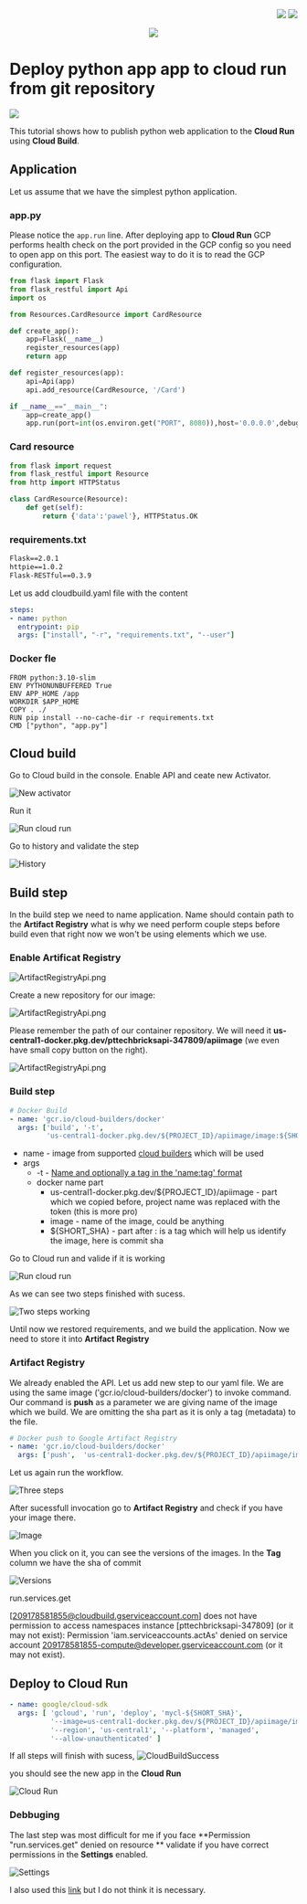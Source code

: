 <!--Category:Article,Azure--> 
 <p align="right">
    <a href="http://productivitytools.tech/"><img src="Images/Header/ProductivityTools_green_40px_2.png" /><a> 
    <a href="https://github.com/pwujczyk/ProductivityTools.Articles"><img src="Images/Header/Github_border_40px.png" /></a>
</p>
<p align="center">
    <a href="http://productivitytools.tech/">
        <img src='Images/Header/LogoTitle_green_500px.png' />
    </a>
</p>

# Deploy python app app to cloud run from git repository

<!--og-image-->
![](Images/ogimage.jpg)

This tutorial shows how to publish python web application to the **Cloud Run** using **Cloud Build**.

<!--more-->

## Application

Let us assume that we have the simplest python application.

### app.py
Please notice the ``app.run`` line. After deploying app to **Cloud Run** GCP performs health check on the port provided in the GCP config so you need to open app on this port. The easiest way to do it is to read the GCP configuration.

```python
from flask import Flask
from flask_restful import Api
import os

from Resources.CardResource import CardResource

def create_app():
    app=Flask(__name__)
    register_resources(app)
    return app

def register_resources(app):
    api=Api(app)
    api.add_resource(CardResource, '/Card')

if __name__=="__main__":
    app=create_app()
    app.run(port=int(os.environ.get("PORT", 8080)),host='0.0.0.0',debug=True)
```
### Card resource
```python
from flask import request
from flask_restful import Resource
from http import HTTPStatus

class CardResource(Resource):
    def get(self):
        return {'data':'pawel'}, HTTPStatus.OK
```

### requirements.txt
```txt
Flask==2.0.1
httpie==1.0.2
Flask-RESTful==0.3.9
```

Let us add cloudbuild.yaml file with the content

```yml
steps:
- name: python
  entrypoint: pip
  args: ["install", "-r", "requirements.txt", "--user"]
```

### Docker fle
```
FROM python:3.10-slim
ENV PYTHONUNBUFFERED True
ENV APP_HOME /app
WORKDIR $APP_HOME
COPY . ./
RUN pip install --no-cache-dir -r requirements.txt
CMD ["python", "app.py"]
```

## Cloud build
Go to Cloud build in the console. Enable API and ceate new Activator.

![New activator](Images/NewActivator.png)

Run it

![Run cloud run](Images/RunCloudBuild.png)


Go to history and validate the step

![History](Images/History.png)

## Build step

In the build step we need to name application. Name should contain path to the **Artifact Registry** what is why we need perform couple steps before build even that right now we won't be using elements which we use.

### Enable Artificat Registry

![ArtifactRegistryApi.png](Images/ArtifactRegistryApi.png)

Create a new repository for our image:


![ArtifactRegistryApi.png](Images/CreateRepository.png)

Please remember the path of our container repository. We will need it **us-central1-docker.pkg.dev/pttechbricksapi-347809/apiimage** (we even have small copy button on the right).

![ArtifactRegistryApi.png](Images/ApiImageRepository.png)

### Build step

```yml
# Docker Build
- name: 'gcr.io/cloud-builders/docker'
  args: ['build', '-t',
         'us-central1-docker.pkg.dev/${PROJECT_ID}/apiimage/image:${SHORT_SHA}', '.']
```
- name - image from supported [cloud builders](https://github.com/GoogleCloudPlatform/cloud-builders) which will be used
- args
  - -t - [Name and optionally a tag in the 'name:tag' format](https://docs.docker.com/engine/reference/commandline/build/)
  - docker name part 
    - us-central1-docker.pkg.dev/${PROJECT_ID}/apiimage - part which we copied before, project name was replaced with the token (this is more pro)
    - image - name of the image, could be anything
    - ${SHORT_SHA} - part after : is a tag which will help us identify the image, here is commit sha

Go to Cloud run and valide if it is working

![Run cloud run](Images/RunCloudBuild.png)

As we can see two steps finished with sucess.

![Two steps working](Images/TwoSteps.png)

Until now we restored requirements, and we build the application. Now we need to store it into **Artifact Registry**

### Artifact Registry

We already enabled the API. Let us add new step to our yaml file. We are using the same image ('gcr.io/cloud-builders/docker') to invoke command. Our command is **push** as a parameter we are giving name of the image which we build. We are omitting the sha part as it is only a tag (metadata) to the file.
 
```yaml
# Docker push to Google Artifact Registry
- name: 'gcr.io/cloud-builders/docker'
  args: ['push',  'us-central1-docker.pkg.dev/${PROJECT_ID}/apiimage/image']
```

Let us again run the workflow. 

![Three steps](Images/threesteps.png)

After sucessfull invocation go to **Artifact Registry** and check if you have your image there.

![Image](Images/Image.png)

When you click on it, you can see the versions of the images. In the **Tag** column we have the sha of commit

![Versions](Images/Versions.png)

run.services.get

 [209178581855@cloudbuild.gserviceaccount.com] does not have permission to access namespaces instance [pttechbricksapi-347809] (or it may not exist): Permission 'iam.serviceaccounts.actAs' denied on service account 209178581855-compute@developer.gserviceaccount.com (or it may not exist).

## Deploy to Cloud Run


```yaml
- name: google/cloud-sdk
  args: [ 'gcloud', 'run', 'deploy', 'mycl-${SHORT_SHA}',
          '--image=us-central1-docker.pkg.dev/${PROJECT_ID}/apiimage/image:${SHORT_SHA}',
          '--region', 'us-central1', '--platform', 'managed',
          '--allow-unauthenticated' ]
```
If all steps will finish with sucess,
![CloudBuildSuccess](Images/CloudBuildSuccess.png)

you should see the new app in the **Cloud Run**

![Cloud Run](Images/CloudRun.png)

### Debbuging
The last step was most difficult for me if you face **Permission "run.services.get" denied on resource ** validate if you have correct permissions in the **Settings** enabled.

![Settings](Images/Settings.png)

I also used this [link](https://stackoverflow.com/questions/56068870/permission-error-when-trying-to-deploy-to-google-cloud-run) but I do not think it is necessary.

